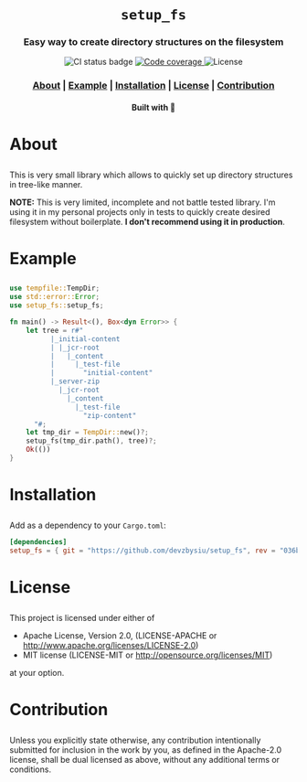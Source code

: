 <div align="center">

  <h1><code>setup_fs</code></h1>

  <h3>
    <strong>Easy way to create directory structures on the filesystem</strong>
  </h3>

  <p>
    <img src="https://img.shields.io/github/actions/workflow/status/devzbysiu/setup_fs/ci.yml?style=for-the-badge" alt="CI status badge" />
    <a href="https://codecov.io/gh/devzbysiu/setup_fs">
      <img src="https://img.shields.io/codecov/c/github/devzbysiu/setup_fs?style=for-the-badge&token=f2339b3de9e44be0a902458a669c1160" alt="Code coverage"/>
    </a>
    <img src="https://img.shields.io/badge/license-MIT%2FAPACHE--2.0-blue?style=for-the-badge" alt="License"/>
  </p>

  <h3>
    <a href="#about">About</a>
    <span> | </span>
    <a href="#example">Example</a>
    <span> | </span>
    <a href="#installation">Installation</a>
    <span> | </span>
    <a href="#license">License</a>
    <span> | </span>
    <a href="#contribution">Contribution</a>
  </h3>

  <sub><h4>Built with 🦀</h4></sub>
</div>

# <p id="about">About</p>

This is very small library which allows to quickly set up directory structures in tree-like manner.

**NOTE:** This is very limited, incomplete and not battle tested library. I'm using it in my
personal projects only in tests to quickly create desired filesystem without boilerplate.
**I don't recommend using it in production**.

# <p id="example">Example</p>

```rust
use tempfile::TempDir;
use std::error::Error;
use setup_fs::setup_fs;

fn main() -> Result<(), Box<dyn Error>> {
    let tree = r#"
          |_initial-content
          | |_jcr-root
          |   |_content
          |     |_test-file
          |       "initial-content"
          |_server-zip
            |_jcr-root
              |_content
                |_test-file
                  "zip-content"
      "#;
    let tmp_dir = TempDir::new()?;
    setup_fs(tmp_dir.path(), tree)?;
    Ok(())
}
```

# <p id="installation">Installation</p>

Add as a dependency to your `Cargo.toml`:
```toml
[dependencies]
setup_fs = { git = "https://github.com/devzbysiu/setup_fs", rev = "036b2c8" }
```

# <p id="license">License</p>

This project is licensed under either of

- Apache License, Version 2.0, (LICENSE-APACHE or http://www.apache.org/licenses/LICENSE-2.0)
- MIT license (LICENSE-MIT or http://opensource.org/licenses/MIT)

at your option.

# <p id="contribution">Contribution</p>


Unless you explicitly state otherwise, any contribution intentionally submitted for inclusion in the
work by you, as defined in the Apache-2.0 license, shall be dual licensed as above, without any
additional terms or conditions.
